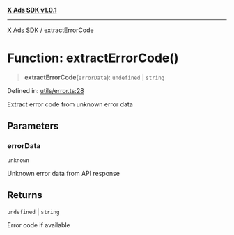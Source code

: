 [**X Ads SDK v1.0.1**](../README.md)

***

[X Ads SDK](../globals.md) / extractErrorCode

# Function: extractErrorCode()

> **extractErrorCode**(`errorData`): `undefined` \| `string`

Defined in: [utils/error.ts:28](https://github.com/kage1020/x-ads-sdk/blob/main/src/utils/error.ts#L28)

Extract error code from unknown error data

## Parameters

### errorData

`unknown`

Unknown error data from API response

## Returns

`undefined` \| `string`

Error code if available

